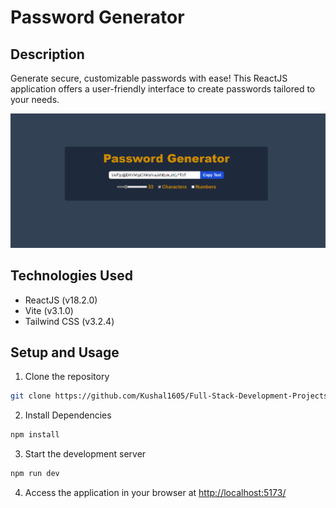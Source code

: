 # Password Generator

## Description

Generate secure, customizable passwords with ease! This ReactJS application offers a user-friendly interface to create passwords tailored to your needs.

![Password-Generator](src/assets/Screenshot.png)

## Technologies Used

- ReactJS (v18.2.0)
- Vite (v3.1.0)
- Tailwind CSS (v3.2.4)

## Setup and Usage

1. Clone the repository

``` bash
git clone https://github.com/Kushal1605/Full-Stack-Development-Projects/password-generator.git
```

2. Install Dependencies

``` bash
npm install
```

3. Start the development server

``` bash
npm run dev
```

4. Access the application in your browser at <http://localhost:5173/>

